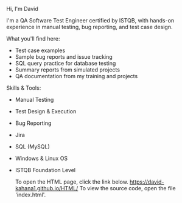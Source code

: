 Hi, I'm David

I'm a QA Software Test Engineer certified by ISTQB, with hands-on experience in manual testing, bug reporting, and test case design.  

 What you'll find here:
- Test case examples 
- Sample bug reports and issue tracking
- SQL query practice for database testing
- Summary reports from simulated projects
- QA documentation from my training and projects

 Skills & Tools:
- Manual Testing  
- Test Design & Execution  
- Bug Reporting  
- Jira  
- SQL (MySQL)  
- Windows & Linux OS  
- ISTQB Foundation Level

  To open the HTML page, click the link below.
       https://david-kahana1.github.io/HTML/
 To view the source code, open the file 'index.html'.
